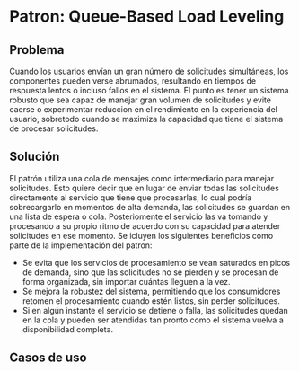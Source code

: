 
# Patron: Queue-Based Load Leveling

## Problema
Cuando los usuarios envían un gran número de solicitudes simultáneas, los componentes pueden verse abrumados,
resultando en tiempos de respuesta lentos o incluso fallos en el sistema. El punto es 
tener un sistema robusto que sea capaz de manejar gran volumen de solicitudes y evite caerse o experimentar
reduccion en el rendimiento en la experiencia del usuario, sobretodo 
cuando se maximiza la capacidad que tiene el sistema de procesar solicitudes.
## Solución
El patrón utiliza una cola de mensajes como intermediario para manejar solicitudes. Esto quiere decir que en lugar de enviar todas las solicitudes directamente al servicio que tiene que procesarlas, lo cual podría sobrecargarlo en momentos de alta demanda, las solicitudes se guardan en una lista de espera o cola. Posteriomente el servicio las va tomando y procesando a su propio ritmo de acuerdo con su capacidad para atender solicitudes en ese momento. Se icluyen los siguientes beneficios como parte de la implementación del patron:
- Se evita que los servicios de procesamiento se vean saturados en picos de demanda, sino que las solicitudes no se pierden y se procesan de forma organizada, sin importar cuántas lleguen a la vez.
- Se mejora la robustez del sistema, permitiendo que los consumidores retomen el procesamiento cuando estén listos, sin perder solicitudes.
- Si en algún instante el servicio se detiene o falla, las solicitudes quedan en la cola y pueden ser atendidas tan pronto como el sistema vuelva a disponibilidad completa.

## Casos de  uso
